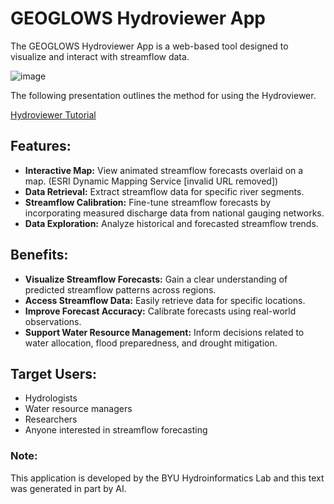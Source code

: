 # GEOGLOWS Hydroviewer App
The GEOGLOWS Hydroviewer App is a web-based tool designed to visualize and interact with streamflow data.

![image](image1.png)

The following presentation outlines the method for using the
Hydroviewer. 

[Hydroviewer Tutorial](https://byu.sharepoint.com/:p:/r/sites/BYUHydroinformaticsLaboratory/Shared%20Documents/geoglows-training/GEOGLOWS%20Master%20Training%20Materials/Accessing%20GEOGLOWS%20Data/GEOGloWS%20Hydroviewer%20Tutorial%20.pptx?d=w85886b618747498999f74dac596a7f47&csf=1&web=1&e=IusrWy)

## Features:

* <b>Interactive Map:</b> View animated streamflow forecasts overlaid on a map. (ESRI Dynamic Mapping Service [invalid URL removed])
* <b>Data Retrieval:</b> Extract streamflow data for specific river segments.
* <b>Streamflow Calibration:</b> Fine-tune streamflow forecasts by incorporating measured discharge data from national gauging networks.
* <b>Data Exploration:</b> Analyze historical and forecasted streamflow trends.

## Benefits:

* <b>Visualize Streamflow Forecasts:</b> Gain a clear understanding of predicted streamflow patterns across regions.
* <b>Access Streamflow Data:</b> Easily retrieve data for specific locations.
* <b>Improve Forecast Accuracy:</b> Calibrate forecasts using real-world observations.
* <b>Support Water Resource Management:</b> Inform decisions related to water allocation, flood preparedness, and drought mitigation.

## Target Users:

* Hydrologists
* Water resource managers
* Researchers
* Anyone interested in streamflow forecasting

### Note:

This application is developed by the BYU Hydroinformatics Lab and this text was generated in part by AI.